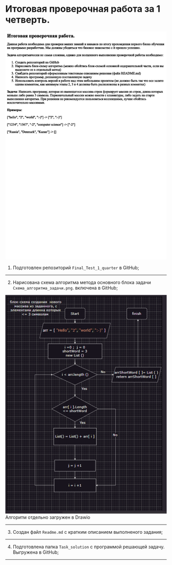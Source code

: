 # Итоговая проверочная работа за 1 четверть.

![Задание на работу](Контрольная_работа_1_четверть.png)

1. Подготовлен репозиторий `Final_Test_1_quarter` в GitHub;
***
2. Нарисована схема алгоритма метода основного блока задачи `Схема_алгоритма_задачи.png`. включена в GitHub;

![Алгоритм решения задачи](Схема_алгоритма_задачи.png)
Алгоритм отдельно загружен в Drawio
***
3. Создан файл `Readme.md` с кратким описанием выполненого задания;
***
4. Подготовлена папка `Task_solution` с программой решающей задачу. Выгружена в GitHub;
***
